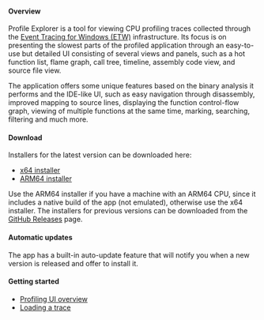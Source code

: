 #### Overview

Profile Explorer is a tool for viewing CPU profiling traces collected through the [Event Tracing for Windows (ETW)]((https://learn.microsoft.com/en-us/windows-hardware/drivers/devtest/event-tracing-for-windows--etw-)) infrastructure. Its focus is on presenting the slowest parts of the profiled application through an easy-to-use but detailed UI consisting of several views and panels, such as a hot function list, flame graph, call tree, timeline, assembly code view, and source file view.  

The application offers some unique features based on the binary analysis it performs and the IDE-like UI, such as easy navigation through disassembly, improved mapping to source lines, displaying the function control-flow graph, viewing of multiple functions at the same time, marking, searching, filtering and much more.  

#### Download

Installers for the latest version can be downloaded here:  
- [x64 installer](https://github.com/microsoft/profile-explore/releases/latest/download/profile_explorer_installer_x64.exe)  
- [ARM64 installer](https://github.com/microsoft/profile-explore/releases/latest/download/profile_explorer_installer_arm64.exe)  

Use the ARM64 installer if you have a machine with an ARM64 CPU, since it includes a native build of the app (not emulated), otherwise use the x64 installer. The installers for previous versions can be downloaded from the [GitHub Releases](https://github.com/microsoft/profile-explorer/releases) page.  

#### Automatic updates

The app has a built-in auto-update feature that will notify you when a new version is released and offer to install it.

#### Getting started

- [Profiling UI overview](profiling-ui.md)
- [Loading a trace](profiling-ui.md)
